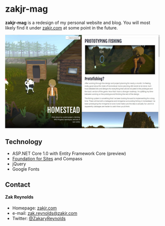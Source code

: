 zakjr-mag
======
**zakjr-mag** is a redesign of my personal website and blog. You will most likely find it under [zakjr.com](http://zakjr.com) at some point in the future.

![WIP Screenshot of zakjr redesign](screenshot.jpg?raw=true "WIP Screenshot of zakjr redesign")

## Technology
* ASP.NET Core 1.0 with Entity Framework Core (preview)
* [Foundation for Sites](http://foundation.zurb.com/sites/docs/) and Compass
* jQuery
* Google Fonts

## Contact
#### Zak Reynolds
* Homepage: [zakjr.com](http://zakjr.com)
* e-mail: [zak.reynolds@zakjr.com](mailto:zak.reynolds@zakjr.com)
* Twitter: [@ZakaryReynolds](https://twitter.com/zakaryreynolds)

